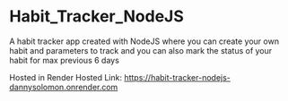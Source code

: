 # Habit_Tracker_NodeJS
A habit tracker app created with NodeJS where you can create your own habit and parameters to track and you can also mark the status of your habit for max previous 6 days

Hosted in Render
Hosted Link: https://habit-tracker-nodejs-dannysolomon.onrender.com
